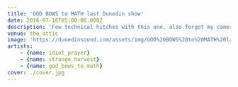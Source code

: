 ```yaml
---
title: 'GOD BOWS to MATH last Dunedin show'
date: 2016-07-16T05:00:00.000Z
description: 'Few technical hitches with this one, also forgot my camera. Quality suffers.'
venue: the_attic
image: 'https://dunedinsound.com/assets/img/GOD%20BOWS%20to%20MATH%20last%20Dunedin%20show/cover.jpg'
artists:
    - {name: idiot_prayer}
    - {name: strange_harvest}
    - {name: god_bows_to_math}
cover: ./cover.jpg
---
```

